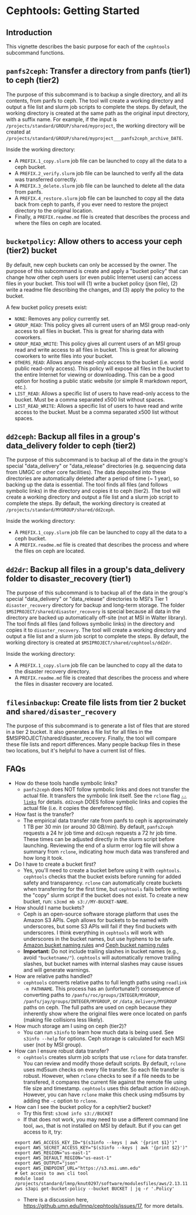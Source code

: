 # Cephtools: Getting Started

## Introduction

This vignette describes the basic purpose for each of the `cephtools` subcommand functions.

## `panfs2ceph`: Transfer a directory from panfs (tier1) to ceph (tier2)

The purpose of this subcommand is to backup a single directory, and all its contents, from panfs to ceph. The tool will create a working directory and output a file list and slurm job scripts to complete the steps. By default, the working directory is created at the same path as the original input directory, with a suffix name. For example, if the input is `/projects/standard/GROUP/shared/myproject`, the working directory will be created at `/projects/standard/GROUP/shared/myproject___panfs2ceph_archive_DATE`.

Inside the working directory:

- A `PREFIX.1_copy.slurm` job file can be launched to copy all the data to a ceph bucket.
- A `PREFIX.2_verify.slurm` job file can be launched to verify all the data was transferred correctly.
- A `PREFIX.3_delete.slurm` job file can be launched to delete all the data from panfs.
- A `PREFIX.4_restore.slurm` job file can be launched to copy all the data back from ceph to panfs, if you ever need to restore the project directory to the original location.
- Finally, a `PREFIX.readme.md` file is created that describes the process and where the files on ceph are located.

## `bucketpolicy`: Allow others to access your ceph (tier2) bucket

By default, new ceph buckets can only be accessed by the owner. The purpose of this subcommand is create and apply a "bucket policy" that can change how other ceph users (or even public Internet users) can access files in your bucket. This tool will (1) write a bucket policy (json file), (2) write a readme file describing the changes, and (3) apply the policy to the bucket.

A few bucket policy presets exist:

- `NONE`: Removes any policy currently set.
- `GROUP_READ`: This policy gives all current users of an MSI group read-only access to all files in bucket. This is great for sharing data with coworkers.
- `GROUP_READ_WRITE`: This policy gives all current users of an MSI group read and write access to all files in bucket. This is great for allowing coworkers to write files into your bucket.
- `OTHERS_READ`: Allows anyone read-only access to the bucket (i.e. world public read-only access). This policy will expose all files in the bucket to the entire Internet for viewing or downloading. This can be a good option for hosting a public static website (or simple R markdown report, etc.).
- `LIST_READ`: Allows a specific list of users to have read-only access to the bucket. Must be a comma separated x500 list without spaces.
- `LIST_READ_WRITE`: Allows a specific list of users to have read and write access to the bucket. Must be a comma separated x500 list without spaces.

## `dd2ceph`: Backup all files in a group's data_delivery folder to ceph (tier2)

The purpose of this subcommand is to backup all of the data in the group's special "data_delivery" or "data_release" directories (e.g. sequencing data from UMGC or other core facilities). The data deposited into these directories are automatically deleted after a period of time (~ 1 year), so backing up the data is essential. The tool finds all files (and follows symbolic links) in the directory and copies it to ceph (tier2). The tool will create a working directory and output a file list and a slurm job script to complete the steps. By default, the working directory is created at `/projects/standard/MYGROUP/shared/dd2ceph`.

Inside the working directory:

- A `PREFIX.1_copy.slurm` job file can be launched to copy all the data to a ceph bucket.
- A `PREFIX.readme.md` file is created that describes the process and where the files on ceph are located.

## `dd2dr`: Backup all files in a group's data_delivery folder to disaster_recovery (tier1)

The purpose of this subcommand is to backup all of the data in the group's special "data_delivery" or "data_release" directories to MSI's Tier 1 `disaster_recovery` directory for backup and long-term storage. The folder `$MSIPROJECT/shared/disaster_recovery` is special because all data in the directory are backed up automatically off-site (not at MSI in Walter library). The tool finds all files (and follows symbolic links) in the directory and copies it to `disaster_recovery`. The tool will create a working directory and output a file list and a slurm job script to complete the steps. By default, the working directory is created at `$MSIPROJECT/shared/cephtools/dd2dr`.

Inside the working directory:

- A `PREFIX.1_copy.slurm` job file can be launched to copy all the data to the disaster recovery directory.
- A `PREFIX.readme.md` file is created that describes the process and where the files in disaster recovery are located.

## `filesinbackup`: Create file lists from tier 2 bucket and `shared/disaster_recovery`

The purpose of this subcommand is to generate a list of files that are stored in a tier 2 bucket. It also generates a file list for all files in the $MSIPROJECT/shared/disaster_recovery. Finally, the tool will compare these file lists and report differences. Many people backup files in these two locations, but it's helpful to have a current list of files.  

## FAQs

- How do these tools handle symbolic links?
  - `panfs2ceph` does NOT follow symbolic links and does not transfer the actual file. It transfers the symbolic link itself. See the `rclone` flag [`--links`](https://rclone.org/local/#links-l) for details. `dd2ceph` DOES follow symbolic links and copies the actual file (i.e. it copies the dereferenced file).
- How fast is the transfer?
  - The empirical data transfer rate from panfs to ceph is approximately 1 TB per 30 min (or around 30 GB/min). By default, `panfs2ceph` requests a 24 hr job time and `dd2ceph` requests a 72 hr job time. These times can be adjusted directly in the slurm script before launching. Reviewing the end of a slurm error log file will show a summary from `rclone`, indicating how much data was transfered and how long it took.
- Do I have to create a bucket first?
  - Yes, you'll need to create a bucket before using it with `cephtools`. `cephtools` checks that the bucket exists before running for added safety and transparency. `rclone` can automatically create buckets when transferring for the first time, but `cephtools` fails before writing the "copy" slurm script if the bucket does not exist. To create a new bucket, run: `s3cmd mb s3://MY-BUCKET-NAME`.
- How should I name buckets?
  - Ceph is an open-source software storage platform that uses the Amazon S3 APIs. Ceph allows for buckets to be named with underscores, but some S3 APIs will fail if they find buckets with underscores. I think everything in `cephtools` will work with underscores in the bucket names, but use hyphens to be safe. [Amazon bucket naming rules](https://docs.aws.amazon.com/AmazonS3/latest/userguide/bucketnamingrules.html) and [Ceph bucket naming rules](https://docs.ceph.com/en/latest/radosgw/s3/bucketops/)
  - **Important:** Do not include trailing slashes in bucket names (e.g., avoid `"bucketname/"`). `cephtools` will automatically remove trailing slashes, but bucket names with internal slashes may cause issues and will generate warnings.
- How are relative paths handled?
  - `cephtools` converts relative paths to full length paths using `readlink -m PATHNAME`. This process has an (unfortunate?) consequence of converting paths to `/panfs/roc/groups/INTEGER/MYGROUP`, `/panfs/jay/groups/INTEGER/MYGROUP`, or `/data_delivery/MYGROUP` paths on ceph. The full paths are used on ceph because they inherently show where the original files were once located on panfs (making file collisions less likely).
- How much storage am I using on ceph (tier2)?
  - You can run `s3info` to learn how much data is being used. See `s3info --help` for options. Ceph storage is calculated for each MSI user (not by MSI group).
- How can I ensure robust data transfer?
  - `cephtools` creates slurm job scripts that use `rclone` for data transfer. You can review and modify those default scripts. By default, `rclone` uses md5sum checks on every file transfer. So each file transfer is robust. However, when `rclone` checks to see if a file needs to be transfered, it compares the current file against the remote file using file size and timestamp. `cephtools` uses this default action in `dd2ceph`. However, you can have `rclone` make this check using md5sums by adding the `-c` option to `rclone`.
- How can I see the bucket policy for a ceph/tier2 bucket?
    - Try this first: `s3cmd info s3://BUCKET`
    - If that does not work, you may need to use a different command line tool, `aws`, that is not installed on MSI by default. But if you can get access to it, try:
    ```
    export AWS_ACCESS_KEY_ID="$(s3info --keys | awk '{print $1}')"
    export AWS_SECRET_ACCESS_KEY="$(s3info --keys | awk '{print $2}')"
    export AWS_REGION="us-east-1"
    export AWS_DEFAULT_REGION="us-east-1"
    export AWS_OUTPUT="json"
    export AWS_ENDPOINT_URL="https://s3.msi.umn.edu"
    # Get access to aws cli tool
    module load /projects/standard/lmnp/knut0297/software/modulesfiles/aws/2.13.11
    aws s3api get-bucket-policy --bucket BUCKET | jq -r '.Policy'
    ```
    - There is a discussion here, https://github.umn.edu/lmnp/cephtools/issues/17, for more details.

